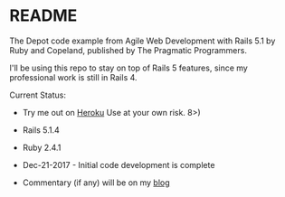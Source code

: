 # README

The Depot code example from Agile Web Development with Rails 5.1 by Ruby
and Copeland, published by The Pragmatic Programmers.

I'll be using this repo to stay on top of Rails 5 features, since my
professional work is still in Rails 4.

Current Status:

* Try me out on [Heroku](https://agile-island-15604.herokuapp.com/)
Use at your own risk. 8>)

* Rails 5.1.4

* Ruby 2.4.1

* Dec-21-2017 - Initial code development is complete

* Commentary (if any) will be on my [blog](http://www.thecwlzone.com/blog/)
